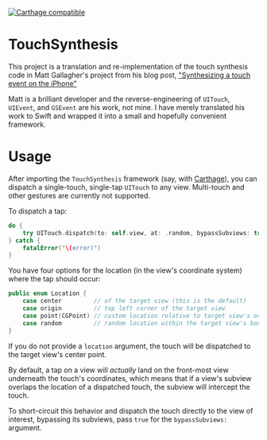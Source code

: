 [![Carthage compatible](https://img.shields.io/badge/Carthage-compatible-4BC51D.svg?style=flat)](https://github.com/Carthage/Carthage)

# TouchSynthesis

This project is a translation and re-implementation of the touch synthesis code in Matt Gallagher's project from his blog post, ["Synthesizing a touch event on the iPhone"](https://www.cocoawithlove.com/2008/10/synthesizing-touch-event-on-iphone.html)

Matt is a brilliant developer and the reverse-engineering of `UITouch`, `UIEvent`, and `GSEvent` are his work, not mine. I have merely translated his work to Swift and wrapped it into a small and hopefully convenient framework.

# Usage

After importing the `TouchSynthesis` framework (say, with [Carthage](https://github.com/Carthage/Carthage)),
you can dispatch a single-touch, single-tap `UITouch` to any view. Multi-touch and other gestures are currently not supported.

To dispatch a tap:

```Swift
do {
    try UITouch.dispatch(to: self.view, at: .random, bypassSubviews: true)
} catch {
    fatalError("\(error)")
}
```

You have four options for the location (in the view's coordinate system) where the tap should occur:

```Swift
public enum Location {
    case center         // of the target view (this is the default)
    case origin         // top left corner of the target view
    case point(CGPoint) // custom location relative to target view's origin
    case random         // random location within the target view's bounds
}
```

If you do not provide a `location` argument, the touch will be dispatched to the target view's center point.

By default, a tap on a view will _actually_ land on the front-most view underneath the touch's coordinates, which means that if a view's subview overlaps the location of a dispatched touch, the subview will intercept the touch.

To short-circuit this behavior and dispatch the touch directly to the view of interest, bypassing its subviews, pass `true` for the `bypassSubviews:` argument.
